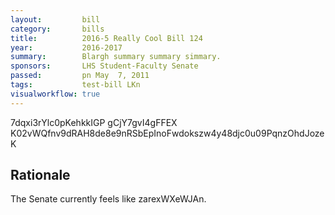 ```yaml
---
layout:         bill
category:       bills
title:          2016-5 Really Cool Bill 124
year:           2016-2017
summary:        Blargh summary summary simmary.
sponsors:       LHS Student-Faculty Senate
passed:         pn May  7, 2011
tags:           test-bill LKn
visualworkflow: true
---
```



7dqxi3rYlc0pKehkkIGP gCjY7gvI4gFFEX K02vWQfnv9dRAH8de8e9nRSbEpInoFwdokszw4y48djc0u09PqnzOhdJozeK 




Rationale
---------
The Senate currently feels like zarexWXeWJAn.
